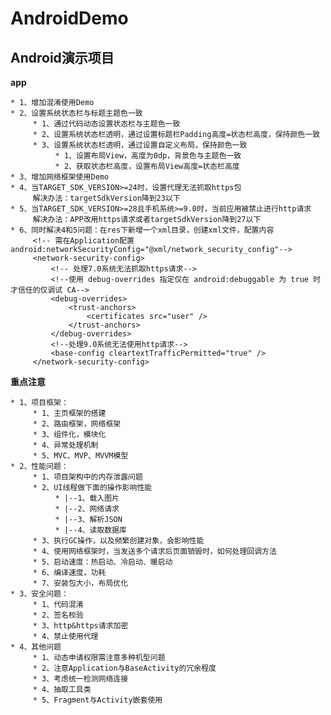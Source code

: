 # AndroidDemo #

## Android演示项目 ##

**app**

    * 1、增加混淆使用Demo
    * 2、设置系统状态栏与标题主题色一致
         * 1、通过代码动态设置状态栏与主题色一致
         * 2、设置系统状态栏透明，通过设置标题栏Padding高度=状态栏高度，保持颜色一致
         * 3、设置系统状态栏透明，通过设置自定义布局，保持颜色一致
              * 1、设置布局View，高度为0dp，背景色与主题色一致
              * 2、获取状态栏高度，设置布局View高度=状态栏高度
    * 3、增加网络框架使用Demo
    * 4、当TARGET_SDK_VERSION>=24时，设置代理无法抓取https包
         解决办法：targetSdkVersion降到23以下
    * 5、当TARGET_SDK_VERSION>=28且手机系统>=9.0时，当前应用被禁止进行http请求
         解决办法：APP改用https请求或者targetSdkVersion降到27以下
    * 6、同时解决4和5问题：在res下新增一个xml目录，创建xml文件，配置内容
         <!-- 需在Application配置android:networkSecurityConfig="@xml/network_security_config"-->
         <network-security-config>
             <!-- 处理7.0系统无法抓取https请求-->
             <!--使用 debug-overrides 指定仅在 android:debuggable 为 true 时才信任的仅调试 CA-->
             <debug-overrides>
                 <trust-anchors>
                     <certificates src="user" />
                 </trust-anchors>
             </debug-overrides>
             <!--处理9.0系统无法使用http请求-->
             <base-config cleartextTrafficPermitted="true" />
         </network-security-config>


**重点注意**

    * 1、项目框架：
         * 1、主页框架的搭建
         * 2、路由框架，网络框架
         * 3、组件化，模块化
         * 4、异常处理机制
         * 5、MVC、MVP、MVVM模型
    * 2、性能问题：
         * 1、项目架构中的内存泄露问题
         * 2、UI线程做下面的操作影响性能
              * |--1、载入图片
              * |--2、网络请求
              * |--3、解析JSON
              * |--4、读取数据库
         * 3、执行GC操作，以及频繁创建对象，会影响性能
         * 4、使用网络框架时，当发送多个请求后页面销毁时，如何处理回调方法
         * 5、启动速度：热启动、冷启动、暖启动
         * 6、编译速度，功耗
         * 7、安装包大小，布局优化
    * 3、安全问题：
         * 1、代码混淆
         * 2、签名校验
         * 3、http&https请求加密
         * 4、禁止使用代理
    * 4、其他问题
         * 1、动态申请权限需注意多种机型问题
         * 2、注意Application与BaseActivity的冗余程度
         * 3、考虑统一检测网络连接
         * 4、抽取工具类
         * 5、Fragment与Activity嵌套使用





